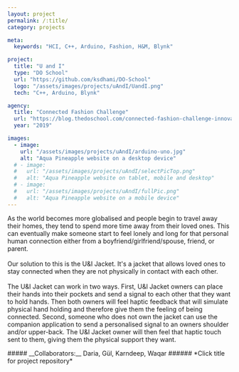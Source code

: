 ```yaml
---
layout: project
permalink: /:title/
category: projects

meta:
  keywords: "HCI, C++, Arduino, Fashion, H&M, Blynk"

project:
  title: "U and I"
  type: "DO School"
  url: "https://github.com/ksdhami/DO-School"
  logo: "/assets/images/projects/uAndI/UandI.png"
  tech: "C++, Arduino, Blynk"

agency:
  title: "Connected Fashion Challenge"
  url: "https://blog.thedoschool.com/connected-fashion-challenge-innovation-is-a-process/"
  year: "2019"

images:
  - image:
    url: "/assets/images/projects/uAndI/arduino-uno.jpg"
    alt: "Aqua Pineapple website on a desktop device"
  # - image:
  #   url: "/assets/images/projects/uAndI/selectPicTop.png"
  #   alt: "Aqua Pineapple website on tablet, mobile and desktop"
  # - image:
  #   url: "/assets/images/projects/uAndI/fullPic.png"
  #   alt: "Aqua Pineapple website on a mobile device"
---
```

<p>As the world becomes more globalised and people begin to travel away their homes, they tend to spend more time away from their loved ones. This can eventually make someone start to feel lonely and long for that personal human connection either from a boyfriend/girlfriend/spouse, friend, or parent. 
<br><br>
Our solution to this is the U&I Jacket. It's a jacket that allows loved ones to stay connected when they are not physically in contact with each other. 
<br><br>
The U&I Jacket can work in two ways. First, U&I Jacket owners can place their hands into their pockets and send a signal to each other that they want to hold hands. Then both owners will feel haptic feedback that will simulate physical hand holding and therefore give them the feeling of being connected. Second, someone who does not own the jacket can use the companion application to send a personalised signal to an owners shoulder and/or upper-back. The U&I Jacket owner will then feel that haptic touch sent to them, giving them the physical support they want.
<br> 
</p>
##### __Collaborators:__ Daria, Gül, Karndeep, Waqar
###### *Click title for project repository*

<!-- 
In order for innovation to prosper, ideas must be shared, iterated, killed, executed and everything else in between. Fashion is a major talking point in terms of sustainability, personal expression and something we have to deal with day in and day out, and to not see this as a focal point to leverage technology on top of, is foolish 
-->
<!-- 
all focused around improving the user experience, showcasing unknown use cases and lastly, tackling the larger issue of sustainability in the fashion industry utilizing technology 
-->
